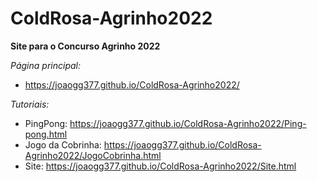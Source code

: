 # ColdRosa-Agrinho2022
**Site para o Concurso Agrinho 2022**

*Página principal:*
- https://joaogg377.github.io/ColdRosa-Agrinho2022/

*Tutoriais:*

- PingPong: https://joaogg377.github.io/ColdRosa-Agrinho2022/Ping-pong.html
- Jogo da Cobrinha: https://joaogg377.github.io/ColdRosa-Agrinho2022/JogoCobrinha.html
- Site: https://joaogg377.github.io/ColdRosa-Agrinho2022/Site.html
